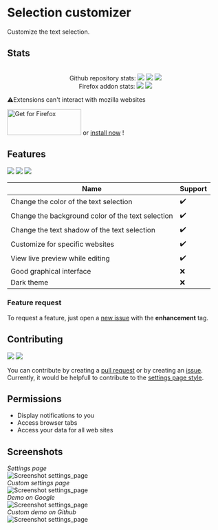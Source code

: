 # Selection customizer
Customize the text selection.
## Stats
<div align="center">
    <br> Github repository stats:
    <img src="https://badgen.net/github/stars/Pythack/Selection-customizer/" >
    <img src="https://badgen.net/github/tag/Pythack/Selection-customizer/?cache=5" >
    <img src="https://badgen.net/github/license/Pythack/Selection-customizer/" >
    <br/> Firefox addon stats:
    <img src="https://badgen.net/amo/users/selection-customizer/" >
    <img src="https://badgen.net/amo/v/selection-customizer/?cache=5" >
</div>

⚠️Extensions can't interact with mozilla websites

<a text-align="center" href="https://addons.mozilla.org/en-GB/firefox/addon/selection-customizer/"><img alt="Get for Firefox" src="https://addons.cdn.mozilla.net/static/img/addons-buttons/AMO-button_1.png" width="172" height="60"></a> or <a href="https://addons.mozilla.org/firefox/downloads/file/3783303/selection_customizer-1.2.4.2-fx.xpi">install now</a> !

## Features
<img src="https://badgen.net/amo/rating/selection-customizer/"> <img src="https://badgen.net/amo/stars/selection-customizer/"> <img src="https://badgen.net/amo/reviews/selection-customizer/" >

Name | Support
---- | -------
Change the color of the text selection | ✔️
Change the background color of the text selection | ✔️
Change the text shadow of the text selection | ✔️
Customize for specific websites | ✔️
View live preview while editing | ✔️
Good graphical interface | ❌
Dark theme | ❌

### Feature request
To request a feature, just open a [new issue](https://github.com/Pythack/Selection-customizer/issues/new) with the **enhancement** tag. 

## Contributing
<img src="https://badgen.net/github/open-prs/Pythack/Selection-customizer/?color=blue"> <img src="https://badgen.net/github/open-issues/Pythack/Selection-customizer/?color=blue" >

You can contribute by creating a [pull request](https://github.com/Pythack/Selection-customizer/compare) or by creating an [issue](https://github.com/Pythack/Selection-customizer/issues/new). 
Currently, it would be helpfull to contribute to the [settings page style](https://github.com/Pythack/Selection-customizer/blob/main/popup.css). 

## Permissions
* Display notifications to you
* Access browser tabs
* Access your data for all web sites

## Screenshots

<i>Settings page</i><br/>
<img alt="Screenshot settings_page" src="https://pythack.github.io/Selection-customizer/settings%20page.png">
<br/><i>Custom settings page</i><br/>
<img alt="Screenshot settings_page" src="https://pythack.github.io/Selection-customizer/custom%20settings%20page.png">
<br/><i>Demo on Google</i><br/>
<img alt="Screenshot settings_page" src="https://pythack.github.io/Selection-customizer/google%20demo.png">
<br/><i>Custom demo on Github</i><br/>
<img alt="Screenshot settings_page" src="https://pythack.github.io/Selection-customizer/github%20demo.png">
